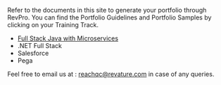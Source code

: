 Refer to the documents in this site to generate your portfolio through RevPro. You can find the Portfolio Guidelines and Portfolio Samples by clicking on your Training Track.

- [Full Stack Java with Microservices](./javams-guidelines.md)
- .NET Full Stack
- Salesforce
- Pega


Feel free to email us at : [reachqc@revature.com](mailto:reachqc@revature.com) in case of any queries.
